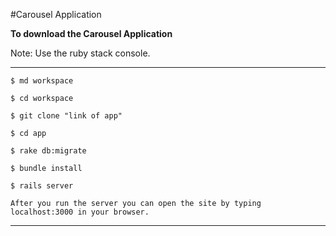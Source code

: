 #Carousel Application

__To download the Carousel Application__
  
  Note: Use the ruby stack console.
  
  ---
	
	$ md workspace
	
	$ cd workspace
	
	$ git clone "link of app" 
	
	$ cd app
	
	$ rake db:migrate
	
	$ bundle install
	
	$ rails server
	
	After you run the server you can open the site by typing localhost:3000 in your browser.
	
  ---
	

   
 